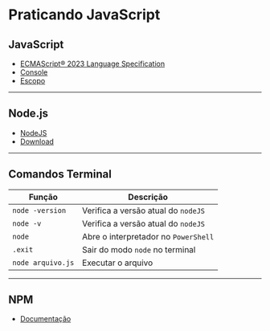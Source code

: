 # Praticando JavaScript

## JavaScript
- [ECMAScript® 2023 Language Specification](https://tc39.es/ecma262/2023/)
- [Console](https://developer.mozilla.org/pt-BR/docs/Web/API/console)
- [Escopo](https://developer.mozilla.org/pt-BR/docs/Glossary/Scope)
___

## Node.js
- [NodeJS](https://nodejs.org/pt)
- [Download](https://nodejs.org/pt/download/package-manager)
___

## Comandos Terminal
**Função** | **Descrição**
---|---
`node -version` | Verifica a versão atual do `nodeJS`
`node -v` | Verifica a versão atual do `nodeJS`
`node` | Abre o interpretador no `PowerShell`
`.exit` | Sair do modo `node` no terminal
`node arquivo.js` | Executar o arquivo
___

## NPM
- [Documentação](https://www.npmjs.com/)
